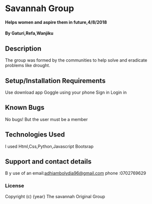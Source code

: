 # Savannah Group
#### Helps women and aspire them in future,4/8/2018
#### By Gaturi,Refa,Wanjiku
## Description
The group was formed by the communities to help solve and eradicate problems like drought.
## Setup/Installation Requirements
Use download  app
Goggle using your phone
Sign in
Login in
## Known Bugs
No bugs! But the user must be a member
## Technologies Used
I used Html,Css,Python,Javascript Bootsrap
## Support and contact details
B y use of an email:adhiambolydia96@gmail.com
phone :0702769629
### License
Copyright (c) {year} The savannah Original Group
